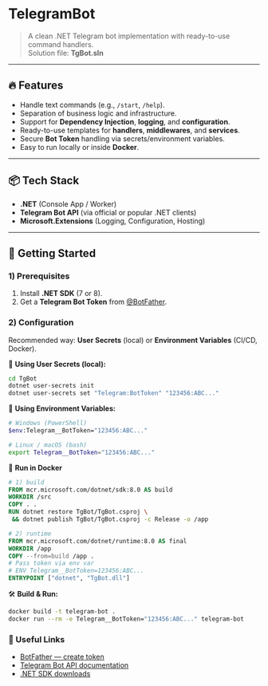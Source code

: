 # TelegramBot

> A clean .NET Telegram bot implementation with ready-to-use command handlers.  
Solution file: **TgBot.sln**

---

## 🔥 Features
- Handle text commands (e.g., `/start`, `/help`).
- Separation of business logic and infrastructure.
- Support for **Dependency Injection**, **logging**, and **configuration**.
- Ready-to-use templates for **handlers**, **middlewares**, and **services**.
- Secure **Bot Token** handling via secrets/environment variables.
- Easy to run locally or inside **Docker**.

---

## 📦 Tech Stack
- **.NET** (Console App / Worker)
- **Telegram Bot API** (via official or popular .NET clients)
- **Microsoft.Extensions** (Logging, Configuration, Hosting)

---

## 🚀 Getting Started

### 1) Prerequisites
1. Install **.NET SDK** (7 or 8).
2. Get a **Telegram Bot Token** from [@BotFather](https://t.me/BotFather).

### 2) Configuration
Recommended way: **User Secrets** (local) or **Environment Variables** (CI/CD, Docker).

📄 **Using User Secrets (local):**
```bash
cd TgBot
dotnet user-secrets init
dotnet user-secrets set "Telegram:BotToken" "123456:ABC..."
```

📄 **Using Environment Variables:**
```bash
# Windows (PowerShell)
$env:Telegram__BotToken="123456:ABC..."

# Linux / macOS (bash)
export Telegram__BotToken="123456:ABC..."
```

🐳 **Run in Docker**
```dockerfile
# 1) build
FROM mcr.microsoft.com/dotnet/sdk:8.0 AS build
WORKDIR /src
COPY . .
RUN dotnet restore TgBot/TgBot.csproj \
 && dotnet publish TgBot/TgBot.csproj -c Release -o /app

# 2) runtime
FROM mcr.microsoft.com/dotnet/runtime:8.0 AS final
WORKDIR /app
COPY --from=build /app .
# Pass token via env var
# ENV Telegram__BotToken=123456:ABC...
ENTRYPOINT ["dotnet", "TgBot.dll"]
```

🛠 **Build & Run:**
```bash
docker build -t telegram-bot .
docker run --rm -e Telegram__BotToken="123456:ABC..." telegram-bot
```

### 🧷 Useful Links
- [BotFather — create token](https://t.me/BotFather)  
- [Telegram Bot API documentation](https://core.telegram.org/bots/api)  
- [.NET SDK downloads](https://dotnet.microsoft.com/download)
